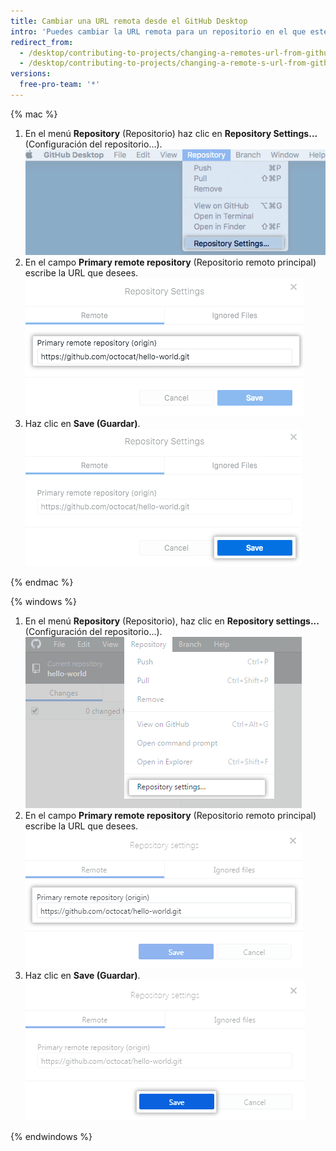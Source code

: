 ```yaml
---
title: Cambiar una URL remota desde el GitHub Desktop
intro: 'Puedes cambiar la URL remota para un repositorio en el que estés trabajando {{ site.data.variables.product.prodname_desktop }}. Es posible que puedas hacerlo si se ha cambiado el nombre, o si el nombre de usuario o la organización que posee el repositorio ha cambiado.'
redirect_from:
  - /desktop/contributing-to-projects/changing-a-remotes-url-from-github-desktop
  - /desktop/contributing-to-projects/changing-a-remote-s-url-from-github-desktop
versions:
  free-pro-team: '*'
---
```


{% mac %}

1. En el menú **Repository** (Repositorio) haz clic en **Repository Settings...** (Configuración del repositorio...). ![Opciones del menú Repository Settings (Configuración del repositorio)](/assets/images/help/desktop/repository-settings-mac.png)
2. En el campo **Primary remote repository** (Repositorio remoto principal) escribe la URL que desees. ![Campo Primary remote repository (Repositorio remoto principal)](/assets/images/help/desktop/repository-settings-remote-mac.png)
3. Haz clic en **Save (Guardar)**. ![El botón Save (Guardar)](/assets/images/help/desktop/repository-settings-save-mac.png)

{% endmac %}

{% windows %}

1. En el menú **Repository** (Repositorio), haz clic en **Repository settings...** (Configuración del repositorio...). ![Opciones del menú Repository Settings (Configuración del repositorio)](/assets/images/help/desktop/repository-settings-win.png)
2. En el campo **Primary remote repository** (Repositorio remoto principal) escribe la URL que desees. ![Campo Primary remote repository (Repositorio remoto principal)](/assets/images/help/desktop/repository-settings-remote-win.png)
3. Haz clic en **Save (Guardar)**. ![El botón Save (Guardar)](/assets/images/help/desktop/repository-settings-save-win.png)

{% endwindows %}
